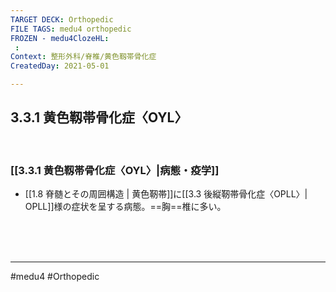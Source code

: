 ```yaml
---
TARGET DECK: Orthopedic
FILE TAGS: medu4 orthopedic
FROZEN - medu4ClozeHL:
 : 
Context: 整形外科/脊椎/黄色靱帯骨化症
CreatedDay: 2021-05-01

---
```


## 3.3.1 黄色靱帯骨化症〈OYL〉

<br>

### [[3.3.1 黄色靱帯骨化症〈OYL〉|病態・疫学]]
* [[1.8 脊髄とその周囲構造 | 黄色靭帯]]に[[3.3 後縦靭帯骨化症〈OPLL〉| OPLL]]様の症状を呈する病態。==胸==椎に多い。
<!--ID: 1619848152356-->

<br><br><br>

---
#medu4 #Orthopedic

